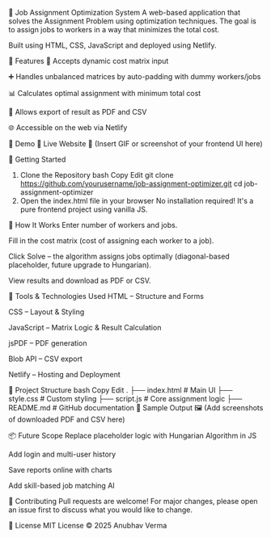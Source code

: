 💼 Job Assignment Optimization System
A web-based application that solves the Assignment Problem using optimization techniques. The goal is to assign jobs to workers in a way that minimizes the total cost.

Built using HTML, CSS, JavaScript and deployed using Netlify.

📌 Features
🧮 Accepts dynamic cost matrix input

➕ Handles unbalanced matrices by auto-padding with dummy workers/jobs

📊 Calculates optimal assignment with minimum total cost

📄 Allows export of result as PDF and CSV

🌐 Accessible on the web via Netlify

📸 Demo
🔗 Live Website
🎥 (Insert GIF or screenshot of your frontend UI here)

🚀 Getting Started
1. Clone the Repository
bash
Copy
Edit
git clone https://github.com/yourusername/job-assignment-optimizer.git
cd job-assignment-optimizer
2. Open the index.html file in your browser
No installation required! It's a pure frontend project using vanilla JS.

🧠 How It Works
Enter number of workers and jobs.

Fill in the cost matrix (cost of assigning each worker to a job).

Click Solve – the algorithm assigns jobs optimally (diagonal-based placeholder, future upgrade to Hungarian).

View results and download as PDF or CSV.

🧰 Tools & Technologies Used
HTML – Structure and Forms

CSS – Layout & Styling

JavaScript – Matrix Logic & Result Calculation

jsPDF – PDF generation

Blob API – CSV export

Netlify – Hosting and Deployment

📁 Project Structure
bash
Copy
Edit
.
├── index.html         # Main UI
├── style.css          # Custom styling
├── script.js          # Core assignment logic
├── README.md          # GitHub documentation
📄 Sample Output
🖼️ (Add screenshots of downloaded PDF and CSV here)

📦 Future Scope
Replace placeholder logic with Hungarian Algorithm in JS

Add login and multi-user history

Save reports online with charts

Add skill-based job matching AI

🙌 Contributing
Pull requests are welcome! For major changes, please open an issue first to discuss what you would like to change.

📜 License
MIT License © 2025 Anubhav Verma
